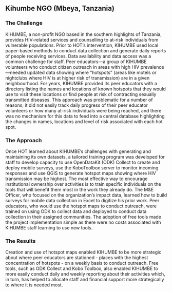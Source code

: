 ## Kihumbe NGO (Mbeya, Tanzania)

### The Challenge

KIHUMBE, a non-profit NGO based in the southern highlights of Tanzania, provides HIV-related services and counselling to at-risk individuals from vulnerable populations. Prior to HOT’s intervention, KIHUMBE used local paper-based methods to conduct data collection and generate daily reports of people receiving services. Data availability and data access was a common challenge for staff. Peer educators—a group of KIHUMBE volunteers who conduct citizen outreach in areas with high HIV prevalence—needed updated data showing where “hotspots” (areas like motels or nightclubs where HIV is at higher risk of transmission) are in a given neighbourhood. For years, KIHUMBE provided its peer educators with a directory listing the names and locations of known hotspots that they would use to visit these locations or find people at risk of contracting sexually transmitted diseases. This approach was problematic for a number of reasons; it did not easily track daily progress of their peer educator volunteers or how many at-risk individuals were being reached, and there was no mechanism for this data to feed into a central database highlighting the changes in names, locations and level of risk associated with each hot spot. 

### The Approach

Once HOT learned about KIHUMBE’s challenges with generating and maintaining its own datasets, a tailored training program was developed for staff to develop capacity to use OpenDataKit (ODK) Collect to create and deploy mobile surveys, use the KoboToolbox server to monitor incoming responses and use QGIS to generate hotspot maps showing where HIV transmission may be highest. The most effective way to encourage institutional ownership over activities is to train specific individuals on the tools that will benefit them most in the work they already do. The M&E Officer, who focused on the organization’s impact data, learned how to build surveys for mobile data collection in Excel to digitize his prior work. Peer educators, who would use the hotspot maps to conduct outreach, were trained on using ODK to collect data and deployed to conduct data collection in their assigned communities. The adoption of free tools made the project implementation simple as there were no costs associated with KIHUMBE staff learning to use new tools. 

### The Results

Creation and use of hotspot maps enabled KIHUMBE to be more strategic about where peer educators are stationed - places with the highest concentration of hotspots - on a weekly basis to conduct outreach. Free tools, such as ODK Collect and Kobo Toolbox, also enabled KIHUMBE to more easily conduct daily and weekly reporting about their activities which, in turn, has helped to allocate staff and financial support more strategically to where it is needed most. 
